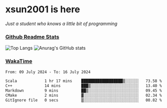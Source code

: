 # xsun2001 is here

*Just a student who knows a little bit of programming*

### [Github Readme Stats](https://github.com/anuraghazra/github-readme-stats)

![Top Langs](https://github-readme-stats.vercel.app/api/top-langs/?username=xsun2001&layout=compact&theme=radical) ![Anurag's GitHub stats](https://github-readme-stats.vercel.app/api?username=xsun2001&show_icons=true&theme=radical)

### [WakaTime](https://wakatime.com)

<!--START_SECTION:waka-->

```txt
From: 09 July 2024 - To: 16 July 2024

Scala            1 hr 17 mins    ██████████████████▒░░░░░░   73.58 %
C++              14 mins         ███▒░░░░░░░░░░░░░░░░░░░░░   13.40 %
Markdown         9 mins          ██▒░░░░░░░░░░░░░░░░░░░░░░   09.45 %
CMake            2 mins          ▓░░░░░░░░░░░░░░░░░░░░░░░░   02.34 %
GitIgnore file   0 secs          ▒░░░░░░░░░░░░░░░░░░░░░░░░   00.82 %
```

<!--END_SECTION:waka-->
